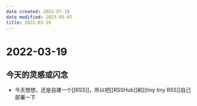 ```yaml
---
date created: 2022-07-18
date modified: 2023-03-07
title: 2022-03-19
---
```


# 2022-03-19

## 今天的灵感或闪念

- 今天想想，还是自建一个[[RSS]]，所以吧[[RSSHub]]和[[tiny tiny RSS]]自己部署一下
